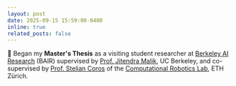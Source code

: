 ```yaml
---
layout: post
date: 2025-09-15 15:59:00-0400
inline: true
related_posts: false
---
```


🦾 Began my **Master's Thesis** as a visiting student researcher at [Berkeley AI Research](https://bair.berkeley.edu/) (BAIR) supervised by [Prof. Jitendra Malik](https://people.eecs.berkeley.edu/~malik/), UC Berkeley, and co-supervised by [Prof. Stelian Coros](https://crl.ethz.ch/people/coros/index.html) of the [Computational Robotics Lab](https://crl.ethz.ch/index.html), ETH Zürich.
